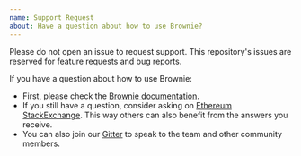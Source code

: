 ```yaml
---
name: Support Request
about: Have a question about how to use Brownie?
---
```

Please do not open an issue to request support. This repository's issues are reserved for feature requests and bug reports.

If you have a question about how to use Brownie:

* First, please check the [Brownie documentation](https://eth-brownie.readthedocs.io/).
* If you still have a question, consider asking on [Ethereum StackExchange](https://ethereum.stackexchange.com/). This way others can also benefit from the answers you receive.
* You can also join our [Gitter](https://gitter.im/eth-brownie/community) to speak to the team and other community members.

